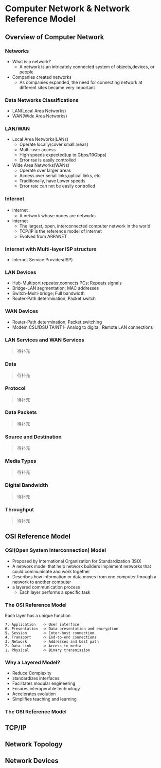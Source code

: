 # Computer Network & Network Reference Model

## Overview of Computer Network

### Networks
+ What is a network?
    + A network is an intricately connected system of objects,devices, or people
+ Companies created networks
    + As companies expanded, the need for connecting network at different sites became very important
  
### Data Networks Classifications
+ LAN(Local Area Networks)
+ WAN(Wide Area Networks)

### LAN/WAN

+ Local Area Networks(LANs)
    + Operate locally(cover small areas)
    + Multi-user access
    + High speeds expected(up to Gbps/10Gbps)
    + Error rae is easily controlled
+ Wide Area Networks(WANs)
    + Operate over larger areas
    + Access over serial links,optical links, etc
    + Traditionally, have Lower speeds
    + Error rate can not be easily controlled

### Internet

+ internet：
    + A network whose nodes are networks
+ Internet
    + The largest, open, interconnected computer network in the world
    + TCP/IP is the reference model of Internet
    + Evolved from ARPANET

### Internet with Multi-layer ISP structure
+ Internet Service Provides(ISP)

### LAN Devices
+ Hub-Multiport repeater,connects PCs; Repeats signals
+ Bridge-LAN segmentation; MAC addresses
+ Switch-Multi-bridge; Full bandwidth
+ Router-Path determination; Packet switch


### WAN Devices
+ Router-Path determination; Packet switching
+ Modem CSU/DSU TA/NT1- Analog to digital; Remote LAN connections

### LAN Services and WAN Services
> 待补充
### Data
> 待补充
### Protocol
> 待补充
### Data Packets
> 待补充
### Source and Destination
> 待补充
### Media Types
> 待补充
### Digital Bandwidth
> 待补充
### Throughput
> 待补充

## OSI Reference Model

### OSI(Open System Interconnection) Model
+ Proposed by International Organization for Standardization (ISO)
+ A network model that help network builders implement networks that could communicate and work together
+ Describes how information or data moves from one computer through a network to another computer
+ a layered communication process
    + Each layer performs a specific task
  
### The OSI Reference Model
Each layer has a unique function
```
7. Application   -> User interface
6. Presentation  -> Data presentation and encryption
5. Session       -> Inter-host connection
4. Transport     -> End-to-end connections
3. Network       -> Addresses and best path
2. Data Link     -> Access to media
1. Physical      -> Binary transmission
```

### Why a Layered Model?
+ Reduce Complexity
+ standardizes interfaces
+ Facilitates modular engineering
+ Ensures interoperable technology
+ Accelerates evolution
+ Simplifies teaching and learning

### The OSI Reference Model

## TCP/IP

## Network Topology

## Network Devices